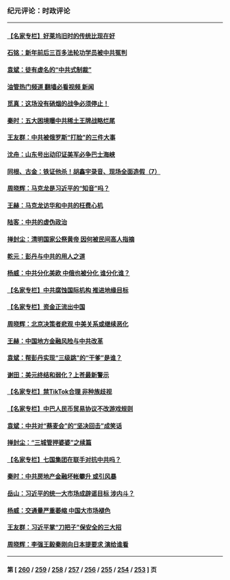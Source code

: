 ### 纪元评论：时政评论
---
#### [【名家专栏】好莱坞旧时的传统比现在好](../../pages/nsc1025/n13960340.md?04100330) 
#### [石铭：新年前后三百多法轮功学员被中共冤判](../../pages/nsc1025/n13968963.md?04100330) 
#### [袁斌：徒有虚名的“中共式制裁”](../../pages/nsc1025/n13968957.md?04100330) 
#### [油管热门频道 翻墙必看视频 新闻](ok?04100330)
#### [觅真：这场没有硝烟的战争必须停止！](../../pages/nsc1025/n13968940.md?04100330) 
#### [秦时：五大困境曝中共稀土王牌战略烂尾](../../pages/nsc1025/n13968460.md?04100330) 
#### [王友群：中共被俄罗斯“打脸”的三件大事](../../pages/nsc1025/n13968416.md?04100330) 
#### [沈舟：山东号出动印证美军必争巴士海峡](../../pages/nsc1025/n13968378.md?04100330) 
#### [同根、古金：铁证他杀！胡鑫宇录音、现场全面造假（7）](../../pages/nsc1025/n13968371.md?04100330) 
#### [周晓辉：马克龙是习近平的“知音”吗？](../../pages/nsc1025/n13968399.md?04100330) 
#### [王赫：马克龙访华和中共的枉费心机](../../pages/nsc1025/n13968019.md?04100330) 
#### [陆客：中共的虚伪政治](../../pages/nsc1025/n13968215.md?04100330) 
#### [掸封尘：清明国家公祭黄帝 因何被民间高人指摘](../../pages/nsc1025/n13968113.md?04100330) 
#### [乾元：彭丹与中共的用人之道](../../pages/nsc1025/n13967978.md?04100330) 
#### [杨威：中共分化美欧 中俄也被分化 谁分化谁？](../../pages/nsc1025/n13967806.md?04100330) 
#### [【名家专栏】中共腐蚀国际机构 推进地缘目标](../../pages/nsc1025/n13966666.md?04100330) 
#### [【名家专栏】资金正流出中国](../../pages/nsc1025/n13965018.md?04100330) 
#### [周晓辉：北京决策者悲观 中美关系或继续恶化](../../pages/nsc1025/n13967688.md?04100330) 
#### [王赫：中国地方金融风险与中共改革](../../pages/nsc1025/n13967231.md?04100330) 
#### [袁斌：帮彭丹实现“三级跳”的“干爹”是谁？](../../pages/nsc1025/n13967265.md?04100330) 
#### [谢田：美元终结和弱化？上苍最新警示](../../pages/nsc1025/n13966932.md?04100330) 
#### [【名家专栏】禁TikTok合理 非种族歧视](../../pages/nsc1025/n13966676.md?04100330) 
#### [【名家专栏】中巴人民币贸易协议不改游戏规则](../../pages/nsc1025/n13966628.md?04100330) 
#### [袁斌：中共对“蔡麦会”的“坚决回击”成笑话](../../pages/nsc1025/n13966372.md?04100330) 
#### [掸封尘：“三城管押婆婆”之续篇](../../pages/nsc1025/n13966294.md?04100330) 
#### [【名家专栏】七国集团在联手对抗中共吗？](../../pages/nsc1025/n13965757.md?04100330) 
#### [秦时：中共房地产金融坏帐攀升 或引风暴](../../pages/nsc1025/n13966038.md?04100330) 
#### [岳山：习近平的统一大市场成辟谣目标 涉内斗？](../../pages/nsc1025/n13965723.md?04100330) 
#### [杨威：交通量严重萎缩 中国大市场褪色](../../pages/nsc1025/n13965380.md?04100330) 
#### [王友群：习近平掌“刀把子”保安全的三大招](../../pages/nsc1025/n13965308.md?04100330) 
#### [周晓辉：李强王毅秦刚向日本提要求 演给谁看](../../pages/nsc1025/n13965209.md?04100330) 

---
#### 第 [ [260](./260.md?04100330) / [259](./259.md?04100330) / [258](./258.md?04100330) / [257](./257.md?04100330) / [256](./256.md?04100330) / [255](./255.md?04100330) / [254](./254.md?04100330) / [253](./253.md?04100330) ] 页
